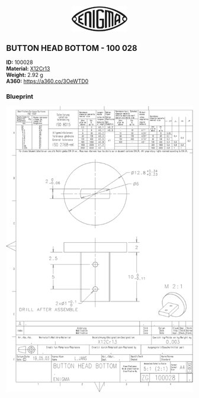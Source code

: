 <!-- PROJECT LOGO -->
<p align="center">
  <a href="https://github.com/AresValley/ENIGMA">
    <img src="../../img/logo.svg" alt="Logo" width="150">
  </a>
</p>

<!-- ABOUT THE PROJECT -->
## BUTTON HEAD BOTTOM - 100 028

**ID:** 100028 <br/>
**Material:** [X12Cr13](https://github.com/AresValley/ENIGMA#x12cr13-) <br/>
**Weight:** 2.92 g <br/>
**A360:** https://a360.co/3OeWTD0 <br/>

### Blueprint
<img src="BP.png" alt="Blueprint">